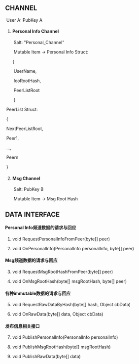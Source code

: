 ## CHANNEL

​		User A: PubKey A

1. #### Personal Info Channel

   ​	Salt: "Personal_Channel"

   ​	Mutable Item -> Personal Info Struct:

      {	

   ​		UserName,

   ​		IcoRootHash,

   ​    	PeerListRoot

   ​	}



​			PeerList Struct:

​			{

​				NextPeerListRoot,

​				Peer1,

​				...,

​				Peern

​			}



2. #### Msg Channel

   ​	Salt: PubKey B

   ​	Mutable Item -> Msg Root Hash



## DATA INTERFACE

#### Personal Info频道数据的请求与回应

1. void RequestPersonalInfoFromPeer(byte[] peer)

2. void OnPersonalInfo(PersonalInfo personalInfo, byte[] peer)

#### Msg频道数据的请求与回应

3. void RequestMsgRootHashFromPeer(byte[] peer)

4. void OnMsgRootHash(byte[] msgRootHash, byte[] peer)

#### 各种immutable数据的请求与回应

5. void RequestRawDataByHash(byte[] hash, Object cbData)

6. void OnRawData(byte[] data, Object cbData)

#### 发布信息相关接口

7. void PublishPersonalInfo(PersonalInfo personalInfo)

8. void PublishMsgRootHash(byte[] msgRootHash)

9. void PublishRawData(byte[] data)
